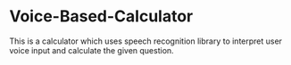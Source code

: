 # Voice-Based-Calculator

This is a calculator which uses speech recognition library to interpret user voice input and calculate the given question.
